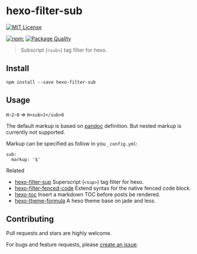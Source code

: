 # hexo-filter-sub

[![MIT License](https://img.shields.io/badge/license-MIT_License-green.svg?style=flat-square)](https://github.com/bubkoo/hexo-filter-sub/blob/master/LICENSE)

[![npm:](https://img.shields.io/npm/v/hexo-filter-sub.svg?style=flat-square)](https://www.npmjs.com/packages/hexo-filter-sub)
[![Package Quality](http://npm.packagequality.com/shield/hexo-filter-sub.svg)](http://packagequality.com/#?package=hexo-filter-sub)

> Subscript (`<sub>`) tag filter for hexo.

## Install

```node
npm install --save hexo-filter-sub
```

## Usage

`H~2~0` => `H<sub>2</sub>O`

The default markup is based on [pandoc](http://johnmacfarlane.net/pandoc/README.html#superscripts-and-subscripts) definition. But nested markup is currently not supported.

Markup can be specified as follow in you `_config.yml`:

```
sub:
  markup: '$'
```

Related

 - [hexo-filter-sup](https://github.com/bubkoo/hexo-filter-sup) Superscript (`<sup>`) tag filter for hexo.
 - [hexo-filter-fenced-code](https://github.com/bubkoo/hexo-filter-fenced-code) Extend syntax for the native fenced code block.
 - [hexo-toc](https://github.com/bubkoo/hexo-toc) Insert a markdown TOC before posts be rendered.
 - [hexo-theme-formula](https://github.com/bubkoo/hexo-theme-formula) A hexo theme base on jade and less. 


## Contributing

Pull requests and stars are highly welcome.

For bugs and feature requests, please [create an issue](https://github.com/bubkoo/hexo-filter-sub/issues/new).
